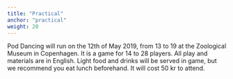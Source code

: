```yaml
---
title: "Practical"
anchor: "practical"
weight: 20
---
```


Pod Dancing will run on the 12th of May 2019, from 13 to 19 at the Zoological Museum in Copenhagen. It is a game for 14 to 28 players. All play and materials are in English. Light food and drinks will be served in game, but we recommend you eat lunch beforehand. It will cost 50 kr to attend. 
